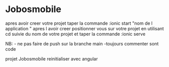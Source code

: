 # Jobosmobile
apres avoir creer votre projet taper la commande :ionic start "nom de l application "
apres l avoir creer positionner vous sur votre projet en utilisant cd suivie du nom de votre projet et taper la commande :ionic serve

NB: - ne pas faire de push sur la branche main
    -toujours commenter sont code

projet Jobosmobile reinitialiser avec angular